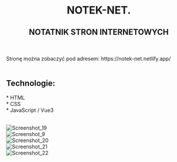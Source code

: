 <h1 align="center"> NOTEK-NET. </h >
<br />

<h2 align="center"> NOTATNIK STRON INTERNETOWYCH  </h2>
<br />
<br />
Stronę można zobaczyć pod adresem: https://notek-net.netlify.app/
<br />
<br />
<h2 align="left"> Technologie: </h2>
* HTML 
<br />
* CSS
<br />
* JavaScript / Vue3
<br />
<br />


![Screenshot_19](https://user-images.githubusercontent.com/105555319/184507741-0cce4908-b757-439d-9ccf-530a8437be43.png)
<br />
![Screenshot_9](https://user-images.githubusercontent.com/105555319/184506915-959d9f91-b142-4b09-82ab-59f0603087e4.png)
<br />
![Screenshot_20](https://user-images.githubusercontent.com/105555319/184507769-441f64a5-fd59-4545-ba94-a0d96bf02c46.png)
<br />
![Screenshot_21](https://user-images.githubusercontent.com/105555319/184507796-f2bb5dca-f971-4b48-a320-b5d83198effd.png)
<br />
![Screenshot_22](https://user-images.githubusercontent.com/105555319/184507800-8ad91f97-294f-418f-9d3b-7b48b3a898e2.png)







